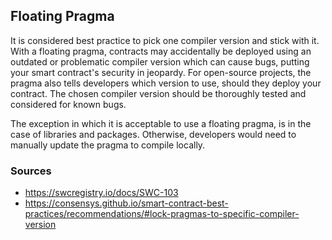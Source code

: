 ## Floating Pragma

It is considered best practice to pick one compiler version and stick with it. With a floating pragma, contracts may accidentally be deployed using an outdated or problematic compiler version which can cause bugs, putting your smart contract's security in jeopardy. For open-source projects, the pragma also tells developers which version to use, should they deploy your contract. The chosen compiler version should be thoroughly tested and considered for known bugs. 

The exception in which it is acceptable to use a floating pragma, is in the case of libraries and packages. Otherwise, developers would need to manually update the pragma to compile locally.

### Sources

- https://swcregistry.io/docs/SWC-103
- https://consensys.github.io/smart-contract-best-practices/recommendations/#lock-pragmas-to-specific-compiler-version